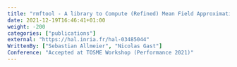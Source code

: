 ```yaml
---
title: "rmftool - A library to Compute (Refined) Mean Field Approximation(s)"
date: 2021-12-19T16:46:41+01:00
weight: -200
categories: ["publications"]
external: "https://hal.inria.fr/hal-03485044"
WrittenBy: ["Sebastian Allmeier", "Nicolas Gast"]
Conference: "Accepted at TOSME Workshop (Performance 2021)"
---
```

